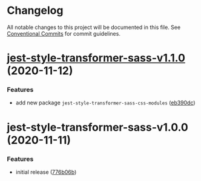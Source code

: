 # Changelog

All notable changes to this project will be documented in this file. See
[Conventional Commits](https://conventionalcommits.org) for commit guidelines.

# [jest-style-transformer-sass-v1.1.0](https://github.com/wesrice/jest-style-transformers/compare/jest-style-transformer-sass-v1.0.0...jest-style-transformer-sass-v1.1.0) (2020-11-12)


### Features

* add new package `jest-style-transformer-sass-css-modules` ([eb390dc](https://github.com/wesrice/jest-style-transformers/commit/eb390dcf5f9a44d88219cce8cdbdb6d9aa5c9285))

# jest-style-transformer-sass-v1.0.0 (2020-11-11)


### Features

* initial release ([776b06b](https://github.com/wesrice/jest-style-transformers/commit/776b06bd58e1e61268e0d91e77e312a9d26c1f9a))
